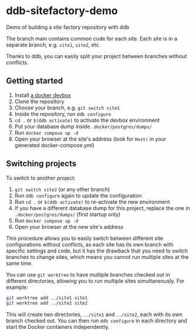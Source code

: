 # ddb-sitefactory-demo
Demo of building a site factory repository with ddb

The branch main contains common code for each site. Each site is in a separate branch, e.g. `site1`, `site2`, etc.

Thanks to ddb, you can easily split your project between branches without conflicts.

## Getting started

1. Install [a docker devbox](https://github.com/inetum-orleans/docker-devbox)
2. Clone the repository
3. Choose your branch, e.g. `git switch site1`
4. Inside the repository, run `ddb configure`
5. `cd .` or `$(ddb activate)` to activate the devbox environment
6. Put your database dump inside `.docker/postgres/dumps/`
7. Run `docker compose up -d`
8. Open your browser at the site's address (look for `Host(` in your generated docker-compose.yml)

## Switching projects

To switch to another project:

1. `git switch site2` (or any other branch)
2. Run `ddb configure` again to update the configuration
3. Run `cd .` or `$(ddb activate)` to re-activate the new environment
4. If you have a different database dump for this project, replace the one in `.docker/postgres/dumps/` (first startup only)
5. Run `docker compose up -d`
6. Open your browser at the new site's address

This procedure allows you to easily switch between different site configurations without conflicts, as each site has its own branch with specific settings and code, but it has the drawback that you need to switch branches to change sites, which means you cannot run multiple sites at the same time.

You can use `git worktree` to have multiple branches checked out in different directories, allowing you to run multiple sites simultaneously. For example:
```bash
git worktree add ../site1 site1
git worktree add ../site2 site2
```

This will create two directories, `../site1` and `../site2`, each with its own branch checked out. You can then run `ddb configure` in each directory and start the Docker containers independently.